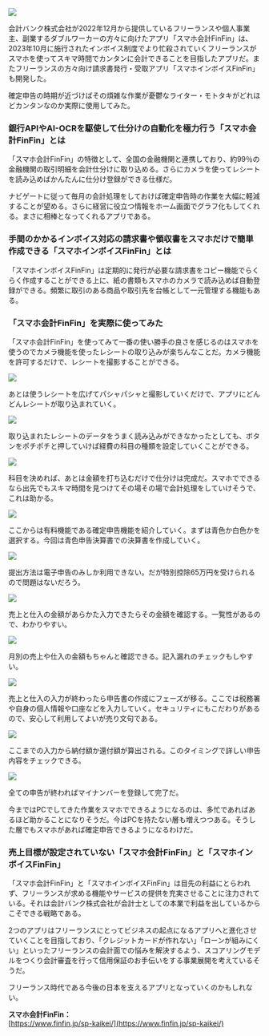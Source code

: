 [![](%E3%80%90%E3%82%A4%E3%83%B3%E3%83%9C%E3%82%A4%E3%82%B9%E5%88%B6%E5%BA%A6%E5%B0%8E%E5%85%A5%E5%BE%8C%E5%88%9D%E3%81%AE%E7%A2%BA%E5%AE%9A%E7%94%B3%E5%91%8A%E7%9B%B4%E5%89%8D%E3%80%91%E3%82%B9%E3%83%9E%E3%83%9B%E3%81%B2%E3%81%A8%E3%81%A4%E3%81%A7%E3%82%AB%E3%83%B3%E3%82%BF%E3%83%B3%E3%81%8C%E3%83%86%E3%83%BC%E3%83%9E%E3%81%AE%E3%80%8C%E3%82%B9%E3%83%9E%E3%83%9B%E4%BC%9A%E8%A8%88FinFin%E3%80%8D%E3%82%92%E4%BD%BF%E3%81%A3%E3%81%A6%E3%81%BF%E3%81%9F%20%EF%BD%9C%20%E3%82%AC%E3%82%B8%E3%82%A7%E3%83%83%E3%83%88%E9%80%9A%E4%BF%A1%20GetNews/fsdfeffsefesf.jpg)](https://getnews.jp/archives/3497287/fsdfeffsefesf)

会計バンク株式会社が2022年12月から提供しているフリーランスや個人事業主、副業するダブルワーカーの方々に向けたアプリ「スマホ会計FinFin」は、2023年10月に施行されたインボイス制度でより忙殺されていくフリーランスがスマホを使ってスキマ時間でカンタンに会計できることを目指したアプリだ。またフリーランスの方々向け請求書発行・受取アプリ「スマホインボイスFinFin」も開発した。

確定申告の時期が近づけばその煩雑な作業が憂鬱なライター・モトタキがどれほどカンタンなのか実際に使用してみた。

### 銀行APIやAI-OCRを駆使して仕分けの自動化を極力行う「スマホ会計FinFin」とは

「スマホ会計FinFin」の特徴として、全国の金融機関と連携しており、約99％の金融機関の取引明細を会計仕分けに取り込める。さらにカメラを使ってレシートを読み込めばかんたんに仕分け登録ができる仕様だ。

ナビゲートに従って毎月の会計処理をしておけば確定申告時の作業を大幅に軽減することが望める。さらに経営に役立つ情報をホーム画面でグラフ化もしてくれる。まさに相棒となってくれるアプリである。

### 手間のかかるインボイス対応の請求書や領収書をスマホだけで簡単作成できる「スマホインボイスFinFin」とは

「スマホインボイスFinFin」は定期的に発行が必要な請求書をコピー機能でらくらく作成することができる上に、紙の書類もスマホのカメラで読み込めば自動登録ができる。頻繁に取引のある商品や取引先を台帳として一元管理する機能もある。

### 「スマホ会計FinFin」を実際に使ってみた

「スマホ会計FinFin」を使ってみて一番の使い勝手の良さを感じるのはスマホを使うのでカメラ機能を使ったレシートの取り込みが楽ちんなことだ。カメラ機能を許可するだけで、レシートを撮影することができる。

[![](%E3%80%90%E3%82%A4%E3%83%B3%E3%83%9C%E3%82%A4%E3%82%B9%E5%88%B6%E5%BA%A6%E5%B0%8E%E5%85%A5%E5%BE%8C%E5%88%9D%E3%81%AE%E7%A2%BA%E5%AE%9A%E7%94%B3%E5%91%8A%E7%9B%B4%E5%89%8D%E3%80%91%E3%82%B9%E3%83%9E%E3%83%9B%E3%81%B2%E3%81%A8%E3%81%A4%E3%81%A7%E3%82%AB%E3%83%B3%E3%82%BF%E3%83%B3%E3%81%8C%E3%83%86%E3%83%BC%E3%83%9E%E3%81%AE%E3%80%8C%E3%82%B9%E3%83%9E%E3%83%9B%E4%BC%9A%E8%A8%88FinFin%E3%80%8D%E3%82%92%E4%BD%BF%E3%81%A3%E3%81%A6%E3%81%BF%E3%81%9F%20%EF%BD%9C%20%E3%82%AC%E3%82%B8%E3%82%A7%E3%83%83%E3%83%88%E9%80%9A%E4%BF%A1%20GetNews/IMG_2809.png)](https://getnews.jp/archives/3497287/img_2809-4)

あとは使うレシートを広げてパシャパシャと撮影していくだけで、アプリにどんどんレシートが取り込まれていく。

[![](%E3%80%90%E3%82%A4%E3%83%B3%E3%83%9C%E3%82%A4%E3%82%B9%E5%88%B6%E5%BA%A6%E5%B0%8E%E5%85%A5%E5%BE%8C%E5%88%9D%E3%81%AE%E7%A2%BA%E5%AE%9A%E7%94%B3%E5%91%8A%E7%9B%B4%E5%89%8D%E3%80%91%E3%82%B9%E3%83%9E%E3%83%9B%E3%81%B2%E3%81%A8%E3%81%A4%E3%81%A7%E3%82%AB%E3%83%B3%E3%82%BF%E3%83%B3%E3%81%8C%E3%83%86%E3%83%BC%E3%83%9E%E3%81%AE%E3%80%8C%E3%82%B9%E3%83%9E%E3%83%9B%E4%BC%9A%E8%A8%88FinFin%E3%80%8D%E3%82%92%E4%BD%BF%E3%81%A3%E3%81%A6%E3%81%BF%E3%81%9F%20%EF%BD%9C%20%E3%82%AC%E3%82%B8%E3%82%A7%E3%83%83%E3%83%88%E9%80%9A%E4%BF%A1%20GetNews/IMG_2810.png)](https://getnews.jp/archives/3497287/img_2810-3)

取り込まれたレシートのデータをうまく読み込みができなかったとしても、ボタンをポチポチと押していけば経費の科目の種類を設定していくことができる。

[![](%E3%80%90%E3%82%A4%E3%83%B3%E3%83%9C%E3%82%A4%E3%82%B9%E5%88%B6%E5%BA%A6%E5%B0%8E%E5%85%A5%E5%BE%8C%E5%88%9D%E3%81%AE%E7%A2%BA%E5%AE%9A%E7%94%B3%E5%91%8A%E7%9B%B4%E5%89%8D%E3%80%91%E3%82%B9%E3%83%9E%E3%83%9B%E3%81%B2%E3%81%A8%E3%81%A4%E3%81%A7%E3%82%AB%E3%83%B3%E3%82%BF%E3%83%B3%E3%81%8C%E3%83%86%E3%83%BC%E3%83%9E%E3%81%AE%E3%80%8C%E3%82%B9%E3%83%9E%E3%83%9B%E4%BC%9A%E8%A8%88FinFin%E3%80%8D%E3%82%92%E4%BD%BF%E3%81%A3%E3%81%A6%E3%81%BF%E3%81%9F%20%EF%BD%9C%20%E3%82%AC%E3%82%B8%E3%82%A7%E3%83%83%E3%83%88%E9%80%9A%E4%BF%A1%20GetNews/IMG_2816.png)](https://getnews.jp/archives/3497287/img_2816)

科目を決めれば、あとは金額を打ち込むだけで仕分けは完成だ。スマホでできるなら出先でもスキマ時間を見つけてその場その場で会計処理をしていけそうで、これは助かる。

[![](%E3%80%90%E3%82%A4%E3%83%B3%E3%83%9C%E3%82%A4%E3%82%B9%E5%88%B6%E5%BA%A6%E5%B0%8E%E5%85%A5%E5%BE%8C%E5%88%9D%E3%81%AE%E7%A2%BA%E5%AE%9A%E7%94%B3%E5%91%8A%E7%9B%B4%E5%89%8D%E3%80%91%E3%82%B9%E3%83%9E%E3%83%9B%E3%81%B2%E3%81%A8%E3%81%A4%E3%81%A7%E3%82%AB%E3%83%B3%E3%82%BF%E3%83%B3%E3%81%8C%E3%83%86%E3%83%BC%E3%83%9E%E3%81%AE%E3%80%8C%E3%82%B9%E3%83%9E%E3%83%9B%E4%BC%9A%E8%A8%88FinFin%E3%80%8D%E3%82%92%E4%BD%BF%E3%81%A3%E3%81%A6%E3%81%BF%E3%81%9F%20%EF%BD%9C%20%E3%82%AC%E3%82%B8%E3%82%A7%E3%83%83%E3%83%88%E9%80%9A%E4%BF%A1%20GetNews/IMG_2817.png)](https://getnews.jp/archives/3497287/img_2817-2)

ここからは有料機能である確定申告機能を紹介していく。まずは青色か白色かを選択する。今回は青色申告決算書での決算書を作成していく。

[![](%E3%80%90%E3%82%A4%E3%83%B3%E3%83%9C%E3%82%A4%E3%82%B9%E5%88%B6%E5%BA%A6%E5%B0%8E%E5%85%A5%E5%BE%8C%E5%88%9D%E3%81%AE%E7%A2%BA%E5%AE%9A%E7%94%B3%E5%91%8A%E7%9B%B4%E5%89%8D%E3%80%91%E3%82%B9%E3%83%9E%E3%83%9B%E3%81%B2%E3%81%A8%E3%81%A4%E3%81%A7%E3%82%AB%E3%83%B3%E3%82%BF%E3%83%B3%E3%81%8C%E3%83%86%E3%83%BC%E3%83%9E%E3%81%AE%E3%80%8C%E3%82%B9%E3%83%9E%E3%83%9B%E4%BC%9A%E8%A8%88FinFin%E3%80%8D%E3%82%92%E4%BD%BF%E3%81%A3%E3%81%A6%E3%81%BF%E3%81%9F%20%EF%BD%9C%20%E3%82%AC%E3%82%B8%E3%82%A7%E3%83%83%E3%83%88%E9%80%9A%E4%BF%A1%20GetNews/0-2.png)](https://getnews.jp/archives/3497287/0-2-2)

提出方法は電子申告のみしか利用できない。だが特別控除65万円を受けられるので問題はないだろう。

[![](%E3%80%90%E3%82%A4%E3%83%B3%E3%83%9C%E3%82%A4%E3%82%B9%E5%88%B6%E5%BA%A6%E5%B0%8E%E5%85%A5%E5%BE%8C%E5%88%9D%E3%81%AE%E7%A2%BA%E5%AE%9A%E7%94%B3%E5%91%8A%E7%9B%B4%E5%89%8D%E3%80%91%E3%82%B9%E3%83%9E%E3%83%9B%E3%81%B2%E3%81%A8%E3%81%A4%E3%81%A7%E3%82%AB%E3%83%B3%E3%82%BF%E3%83%B3%E3%81%8C%E3%83%86%E3%83%BC%E3%83%9E%E3%81%AE%E3%80%8C%E3%82%B9%E3%83%9E%E3%83%9B%E4%BC%9A%E8%A8%88FinFin%E3%80%8D%E3%82%92%E4%BD%BF%E3%81%A3%E3%81%A6%E3%81%BF%E3%81%9F%20%EF%BD%9C%20%E3%82%AC%E3%82%B8%E3%82%A7%E3%83%83%E3%83%88%E9%80%9A%E4%BF%A1%20GetNews/0-3.png)](https://getnews.jp/archives/3497287/0-3)

売上と仕入の金額があらかた入力できたらその金額を確認する。一覧性があるので、わかりやすい。

[![](%E3%80%90%E3%82%A4%E3%83%B3%E3%83%9C%E3%82%A4%E3%82%B9%E5%88%B6%E5%BA%A6%E5%B0%8E%E5%85%A5%E5%BE%8C%E5%88%9D%E3%81%AE%E7%A2%BA%E5%AE%9A%E7%94%B3%E5%91%8A%E7%9B%B4%E5%89%8D%E3%80%91%E3%82%B9%E3%83%9E%E3%83%9B%E3%81%B2%E3%81%A8%E3%81%A4%E3%81%A7%E3%82%AB%E3%83%B3%E3%82%BF%E3%83%B3%E3%81%8C%E3%83%86%E3%83%BC%E3%83%9E%E3%81%AE%E3%80%8C%E3%82%B9%E3%83%9E%E3%83%9B%E4%BC%9A%E8%A8%88FinFin%E3%80%8D%E3%82%92%E4%BD%BF%E3%81%A3%E3%81%A6%E3%81%BF%E3%81%9F%20%EF%BD%9C%20%E3%82%AC%E3%82%B8%E3%82%A7%E3%83%83%E3%83%88%E9%80%9A%E4%BF%A1%20GetNews/2-2.png)](https://getnews.jp/archives/3497287/2-2-6)

月別の売上や仕入の金額もちゃんと確認できる。記入漏れのチェックもしやすい。

[![](%E3%80%90%E3%82%A4%E3%83%B3%E3%83%9C%E3%82%A4%E3%82%B9%E5%88%B6%E5%BA%A6%E5%B0%8E%E5%85%A5%E5%BE%8C%E5%88%9D%E3%81%AE%E7%A2%BA%E5%AE%9A%E7%94%B3%E5%91%8A%E7%9B%B4%E5%89%8D%E3%80%91%E3%82%B9%E3%83%9E%E3%83%9B%E3%81%B2%E3%81%A8%E3%81%A4%E3%81%A7%E3%82%AB%E3%83%B3%E3%82%BF%E3%83%B3%E3%81%8C%E3%83%86%E3%83%BC%E3%83%9E%E3%81%AE%E3%80%8C%E3%82%B9%E3%83%9E%E3%83%9B%E4%BC%9A%E8%A8%88FinFin%E3%80%8D%E3%82%92%E4%BD%BF%E3%81%A3%E3%81%A6%E3%81%BF%E3%81%9F%20%EF%BD%9C%20%E3%82%AC%E3%82%B8%E3%82%A7%E3%83%83%E3%83%88%E9%80%9A%E4%BF%A1%20GetNews/2-3.png)](https://getnews.jp/archives/3497287/2-3-3)

売上と仕入の入力が終わったら申告書の作成にフェーズが移る。ここでは税務署や自身の個人情報や口座などを入力していく。セキュリティにもこだわりがあるので、安心して利用してよいが売り文句である。

[![](%E3%80%90%E3%82%A4%E3%83%B3%E3%83%9C%E3%82%A4%E3%82%B9%E5%88%B6%E5%BA%A6%E5%B0%8E%E5%85%A5%E5%BE%8C%E5%88%9D%E3%81%AE%E7%A2%BA%E5%AE%9A%E7%94%B3%E5%91%8A%E7%9B%B4%E5%89%8D%E3%80%91%E3%82%B9%E3%83%9E%E3%83%9B%E3%81%B2%E3%81%A8%E3%81%A4%E3%81%A7%E3%82%AB%E3%83%B3%E3%82%BF%E3%83%B3%E3%81%8C%E3%83%86%E3%83%BC%E3%83%9E%E3%81%AE%E3%80%8C%E3%82%B9%E3%83%9E%E3%83%9B%E4%BC%9A%E8%A8%88FinFin%E3%80%8D%E3%82%92%E4%BD%BF%E3%81%A3%E3%81%A6%E3%81%BF%E3%81%9F%20%EF%BD%9C%20%E3%82%AC%E3%82%B8%E3%82%A7%E3%83%83%E3%83%88%E9%80%9A%E4%BF%A1%20GetNews/3-2.png)](https://getnews.jp/archives/3497287/3-2-8)

ここまでの入力から納付額か還付額が算出される。このタイミングで詳しい申告内容をチェックできる。

[![](%E3%80%90%E3%82%A4%E3%83%B3%E3%83%9C%E3%82%A4%E3%82%B9%E5%88%B6%E5%BA%A6%E5%B0%8E%E5%85%A5%E5%BE%8C%E5%88%9D%E3%81%AE%E7%A2%BA%E5%AE%9A%E7%94%B3%E5%91%8A%E7%9B%B4%E5%89%8D%E3%80%91%E3%82%B9%E3%83%9E%E3%83%9B%E3%81%B2%E3%81%A8%E3%81%A4%E3%81%A7%E3%82%AB%E3%83%B3%E3%82%BF%E3%83%B3%E3%81%8C%E3%83%86%E3%83%BC%E3%83%9E%E3%81%AE%E3%80%8C%E3%82%B9%E3%83%9E%E3%83%9B%E4%BC%9A%E8%A8%88FinFin%E3%80%8D%E3%82%92%E4%BD%BF%E3%81%A3%E3%81%A6%E3%81%BF%E3%81%9F%20%EF%BD%9C%20%E3%82%AC%E3%82%B8%E3%82%A7%E3%83%83%E3%83%88%E9%80%9A%E4%BF%A1%20GetNews/4-2.png)](https://getnews.jp/archives/3497287/4-2-6)

全ての申告が終わればマイナンバーを登録して完了だ。

今まではPCでしてきた作業をスマホでできるようになるのは、多忙であればあるほど助かることになりそうだ。今はPCを持たない層も増えつつある。そうした層でもスマホがあれば確定申告できるようになるわけだ。

### 売上目標が設定されていない「スマホ会計FinFin」と「スマホインボイスFinFin」

「スマホ会計FinFin」と「スマホインボイスFinFin」は目先の利益にとらわれず、フリーランスが求める機能やサービスの提供を充実させることに注力されている。それは会計バンク株式会社が会計士としての本業で利益を出しているからこそできる戦略である。

2つのアプリはフリーランスにとってビジネスの起点になるアプリへと進化させていくことを目指しており、「クレジットカードが作れない」「ローンが組みにくい」といったフリーランスの会計面での悩みを解決するよう、スコアリングモデルをつくり会計審査を行って信用保証のお手伝いをする事業展開を考えているそうだ。

フリーランス時代である今後の日本を支えるアプリとなっていくのかもしれない。

**スマホ会計FinFin：**  
[https://www.finfin.jp/sp-kaikei/](https://www.finfin.jp/sp-kaikei/)